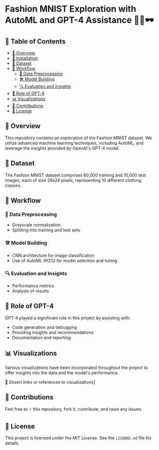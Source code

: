 # Fashion MNIST Exploration with AutoML and GPT-4 Assistance 🧥👗🕶️

## 📌 Table of Contents

- [🌟 Overview](#overview)
- [🚀 Installation](#installation)
- [📂 Dataset](#dataset)
- [🔄 Workflow](#workflow)
  - [🧹 Data Preprocessing](#data-preprocessing)
  - [🛠️ Model Building](#model-building)
  - [🔍 Evaluation and Insights](#evaluation-and-insights)
- [🤖 Role of GPT-4](#role-of-gpt-4)
- [📊 Visualizations](#visualizations)
- [🤝 Contributions](#contributions)
- [📜 License](#license)

## 🌟 Overview

This repository contains an exploration of the Fashion MNIST dataset. We utilize advanced machine learning techniques, including AutoML, and leverage the insights provided by OpenAI's GPT-4 model.

## 📂 Dataset

The Fashion MNIST dataset comprises 60,000 training and 10,000 test images, each of size 28x28 pixels, representing 10 different clothing classes.


## 🔄 Workflow

### 🧹 Data Preprocessing

- Grayscale normalization
- Splitting into training and test sets

### 🛠️ Model Building

- CNN architecture for image classification
- Use of AutoML (H2O) for model selection and tuning

### 🔍 Evaluation and Insights

- Performance metrics
- Analysis of results

## 🤖 Role of GPT-4

GPT-4 played a significant role in this project by assisting with:
- Code generation and debugging
- Providing insights and recommendations
- Documentation and reporting

## 📊 Visualizations

Various visualizations have been incorporated throughout the project to offer insights into the data and the model's performance.

🔗 [Insert links or references to visualizations]

## 🤝 Contributions

Feel free to ⭐ this repository, fork it, contribute, and raise any issues.

## 📜 License

This project is licensed under the MIT License. See the `LICENSE.md` file for details.
